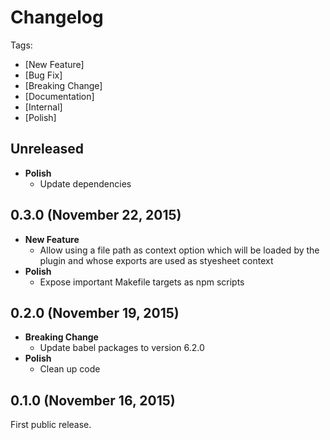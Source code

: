 # Changelog

Tags:

- [New Feature]
- [Bug Fix]
- [Breaking Change]
- [Documentation]
- [Internal]
- [Polish]

## Unreleased

- **Polish**
  - Update dependencies

## 0.3.0 (November 22, 2015)

- **New Feature**
  - Allow using a file path as context option which will be loaded by the plugin and whose exports are used as styesheet context
- **Polish**
  - Expose important Makefile targets as npm scripts

## 0.2.0 (November 19, 2015)

- **Breaking Change**
  - Update babel packages to version 6.2.0
- **Polish**
  - Clean up code

## 0.1.0 (November 16, 2015)

First public release.
